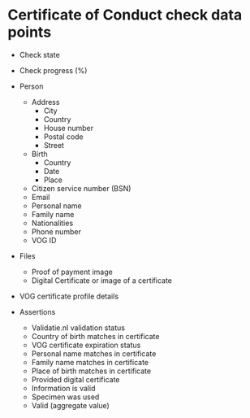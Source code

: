 # Certificate of Conduct check data points

* Check state
* Check progress (%)

* Person
  * Address
    * City
    * Country
    * House number
    * Postal code
    * Street
  * Birth
    * Country
    * Date
    * Place
  * Citizen service number (BSN)
  * Email
  * Personal name
  * Family name
  * Nationalities
  * Phone number
  * VOG ID

* Files
  * Proof of payment image
  * Digital Certificate or image of a certificate

* VOG certificate profile details

* Assertions
  * Validatie.nl validation status
  * Country of birth matches in certificate
  * VOG certificate expiration status
  * Personal name matches in certificate
  * Family name matches in certificate
  * Place of birth matches in certificate
  * Provided digital certificate
  * Information is valid
  * Specimen was used
  * Valid (aggregate value)
